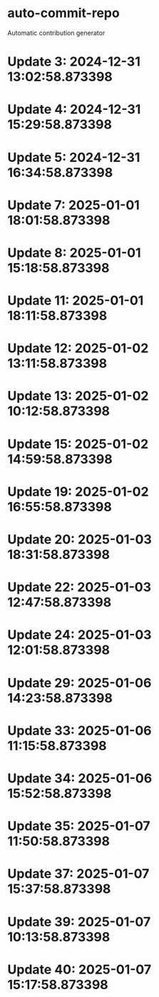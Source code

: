 # auto-commit-repo

Automatic contribution generator

# Update 3: 2024-12-31 13:02:58.873398

# Update 4: 2024-12-31 15:29:58.873398

# Update 5: 2024-12-31 16:34:58.873398

# Update 7: 2025-01-01 18:01:58.873398

# Update 8: 2025-01-01 15:18:58.873398

# Update 11: 2025-01-01 18:11:58.873398

# Update 12: 2025-01-02 13:11:58.873398

# Update 13: 2025-01-02 10:12:58.873398

# Update 15: 2025-01-02 14:59:58.873398

# Update 19: 2025-01-02 16:55:58.873398

# Update 20: 2025-01-03 18:31:58.873398

# Update 22: 2025-01-03 12:47:58.873398

# Update 24: 2025-01-03 12:01:58.873398

# Update 29: 2025-01-06 14:23:58.873398

# Update 33: 2025-01-06 11:15:58.873398

# Update 34: 2025-01-06 15:52:58.873398

# Update 35: 2025-01-07 11:50:58.873398

# Update 37: 2025-01-07 15:37:58.873398

# Update 39: 2025-01-07 10:13:58.873398

# Update 40: 2025-01-07 15:17:58.873398
